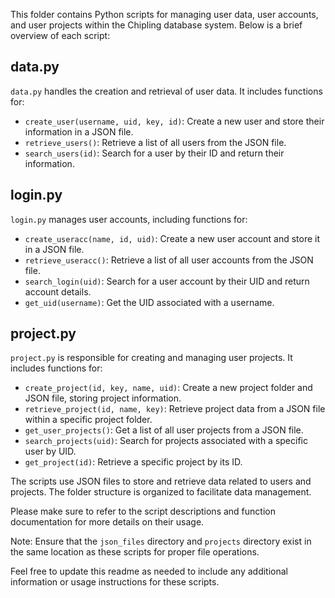 This folder contains Python scripts for managing user data, user accounts, and user projects within the Chipling database system. Below is a brief overview of each script:

## data.py

`data.py` handles the creation and retrieval of user data. It includes functions for:

- `create_user(username, uid, key, id)`: Create a new user and store their information in a JSON file.
- `retrieve_users()`: Retrieve a list of all users from the JSON file.
- `search_users(id)`: Search for a user by their ID and return their information.

## login.py

`login.py` manages user accounts, including functions for:

- `create_useracc(name, id, uid)`: Create a new user account and store it in a JSON file.
- `retrieve_useracc()`: Retrieve a list of all user accounts from the JSON file.
- `search_login(uid)`: Search for a user account by their UID and return account details.
- `get_uid(username)`: Get the UID associated with a username.

## project.py

`project.py` is responsible for creating and managing user projects. It includes functions for:

- `create_project(id, key, name, uid)`: Create a new project folder and JSON file, storing project information.
- `retrieve_project(id, name, key)`: Retrieve project data from a JSON file within a specific project folder.
- `get_user_projects()`: Get a list of all user projects from a JSON file.
- `search_projects(uid)`: Search for projects associated with a specific user by UID.
- `get_project(id)`: Retrieve a specific project by its ID.

The scripts use JSON files to store and retrieve data related to users and projects. The folder structure is organized to facilitate data management.

Please make sure to refer to the script descriptions and function documentation for more details on their usage.

Note: Ensure that the `json_files` directory and `projects` directory exist in the same location as these scripts for proper file operations.

Feel free to update this readme as needed to include any additional information or usage instructions for these scripts.
